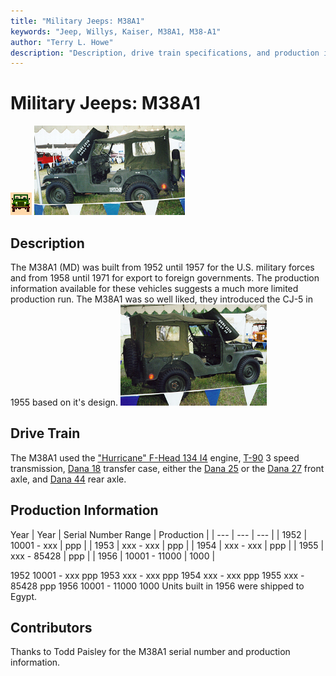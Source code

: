 ```yaml
---
title: "Military Jeeps: M38A1"
keywords: "Jeep, Willys, Kaiser, M38A1, M38-A1"
author: "Terry L. Howe"
description: "Description, drive train specifications, and production information for the Willys Jeep M38A1"
---
```


# Military Jeeps: M38A1
![military jeeps](/images/military.gif)
[![1958 M38A1 drivers side](/images/m38a1dt.jpg)](/images/m38a1d.jpg)
## Description
The M38A1 (MD) was built from 1952 until 1957 for the U.S. military
forces and from 1958 until 1971 for export to foreign governments.
The production information available for these vehicles suggests
a much more limited production run.
The M38A1 was so well liked, they introduced the CJ-5 in 1955 based on
it's design.
[![1958 M38A1 passenger side](/images/m38a1t.jpg)](/images/m38a1.jpg)
## Drive Train
The M38A1 used the
["Hurricane" F-Head 134 I4](/engine/hurricane134.html)
engine,
[T-90](/trans/t90.html) 3 speed transmission,
[Dana 18](/xfer/d18.html) transfer case, either the
[Dana 25](/axle/d25.html) or the
[Dana 27](/axle/d27.html) front axle, and
[Dana 44](/axle/d44.html) rear axle.
## Production Information
Year
| Year | Serial Number Range | Production |
| --- | --- | --- |
| 1952 | 10001 - xxx | ppp |
| 1953 | xxx - xxx | ppp |
| 1954 | xxx - xxx | ppp |
| 1955 | xxx - 85428 | ppp |
| 1956 | 10001 - 11000 | 1000 |

1952
10001 - xxx
ppp
1953
xxx - xxx
ppp
1954
xxx - xxx
ppp
1955
xxx - 85428
ppp
1956
10001 - 11000
1000
Units built in 1956 were shipped to Egypt.
## Contributors
Thanks to Todd Paisley for the M38A1 serial number and production
information.